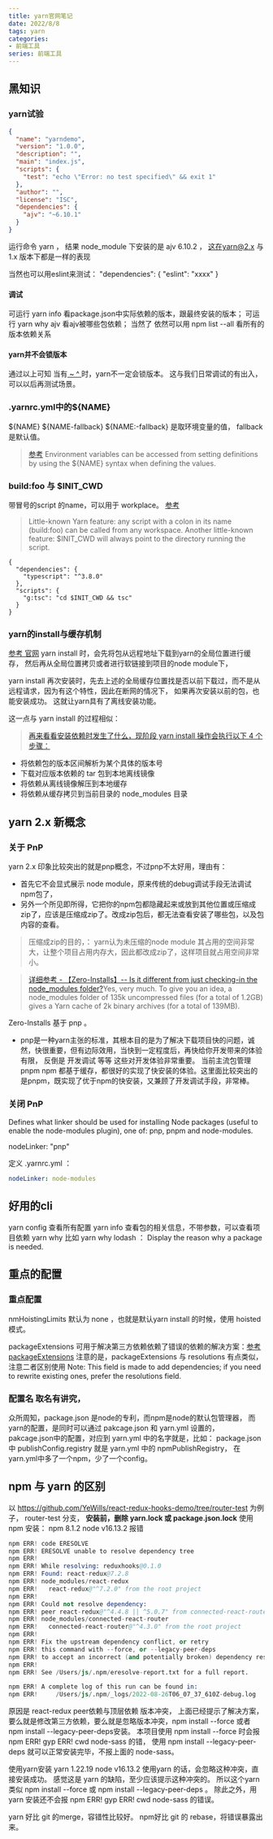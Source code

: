 ```yaml
---
title: yarn官网笔记
date: 2022/8/8
tags: yarn
categories: 
- 前端工具
series: 前端工具
---
```


## 黑知识

### yarn试验
```json
{
  "name": "yarndemo",
  "version": "1.0.0",
  "description": "",
  "main": "index.js",
  "scripts": {
    "test": "echo \"Error: no test specified\" && exit 1"
  },
  "author": "",
  "license": "ISC",
  "dependencies": {
    "ajv": "~6.10.1"
  }
}
```
运行命令 yarn ，
结果 node_module 下安装的是 ajv 6.10.2 ， 这在yarn@2.x 与 1.x 版本下都是一样的表现

当然也可以用eslint来测试：
 "dependencies": {
    "eslint": "xxxx"
  }

#### 调试
可运行 yarn info 看package.json中实际依赖的版本，跟最终安装的版本；
可运行 yarn why ajv 看ajv被哪些包依赖；
当然了 依然可以用 npm list --all 看所有的版本依赖关系

#### yarn并不会锁版本
通过以上可知 当有[ ~ ^ ](https://docs.npmjs.com/cli/v8/commands/npm-update#caret-dependencies)时，yarn不一定会锁版本。
这与我们日常调试的有出入，可以以后再测试场景。


### .yarnrc.yml中的${NAME} 
${NAME}  ${NAME-fallback} ${NAME:-fallback}  是取环境变量的值， fallback是默认值。 
>[参考](https://yarnpkg.com/configuration/yarnrc)
Environment variables can be accessed from setting definitions by using the ${NAME} syntax when defining the values. 


### build:foo 与 $INIT_CWD
带冒号的script 的name，可以用于 workplace。
[参考](https://yarnpkg.com/getting-started/qa#how-to-share-scripts-between-workspaces)
>Little-known Yarn feature: any script with a colon in its name (build:foo) can be called from any workspace. Another little-known feature: $INIT_CWD will always point to the directory running the script.
```
{
  "dependencies": {
    "typescript": "^3.8.0"
  },
  "scripts": {
    "g:tsc": "cd $INIT_CWD && tsc"
  }
}
```

### yarn的install与缓存机制
[参考 官网](https://yarnpkg.com/features/offline-cache)
yarn install 时，会先将包从远程地址下载到yarn的全局位置进行缓存，
然后再从全局位置拷贝或者进行软链接到项目的node module下，

yarn install 再次安装时，先去上述的全局缓存位置找是否以前下载过，而不是从远程请求，因为有这个特性，因此在断网的情况下，
如果再次安装以前的包，也能安装成功。  这就让yarn具有了离线安装功能。

这一点与 yarn install 的过程相似：
>[再来看看安装依赖时发生了什么，现阶段 yarn install 操作会执行以下 4 个步骤：](http://loveky.github.io/2019/02/11/yarn-pnp/)
- 将依赖包的版本区间解析为某个具体的版本号
- 下载对应版本依赖的 tar 包到本地离线镜像
- 将依赖从离线镜像解压到本地缓存
- 将依赖从缓存拷贝到当前目录的 node_modules 目录

## yarn 2.x 新概念

### 关于 PnP
yarn 2.x 印象比较突出的就是pnp概念，不过pnp不太好用，理由有：
- 首先它不会显式展示 node module，原来传统的debug调试手段无法调试npm包了，
- 另外一个所见即所得，它把你的npm包都隐藏起来或放到其他位置或压缩成zip了，应该是压缩成zip了。改成zip包后，都无法查看安装了哪些包，以及包内容的查看。
>压缩成zip的目的，：
yarn认为未压缩的node module 其占用的空间非常大，让整个项目占用内存大，因此都改成zip了，这样项目就占用空间非常小。

>[详细参考 - 【Zero-Installs】-- Is it different from just checking-in the node_modules folder?](https://yarnpkg.com/features/zero-installs#is-it-different-from-just-checking-in-the-node_modules-folder)Yes, very much. To give you an idea, a node_modules folder of 135k uncompressed files (for a total of 1.2GB) gives a Yarn cache of 2k binary archives (for a total of 139MB).

Zero-Installs 基于 pnp 。

- pnp是一种yarn主张的标准，其根本目的是为了解决下载项目快的问题，诚然，快很重要，但有边际效用，当快到一定程度后，再快给你开发带来的体验有限，
反倒是 开发调试 等等 这些对开发体验非常重要。
当前主流包管理pnpm npm 都基于缓存，都很好的实现了快安装的体验。这里面比较突出的是pnpm，既实现了优于npm的快安装，又兼顾了开发调试手段，非常棒。

### 关闭 PnP
Defines what linker should be used for installing Node packages (useful to enable the node-modules plugin), one of: pnp, pnpm and node-modules.

nodeLinker: "pnp"

定义 .yarnrc.yml ：
```yml
nodeLinker: node-modules
```


## 好用的cli

yarn config  查看所有配置
yarn info 查看包的相关信息，不带参数，可以查看项目依赖
yarn why  比如 yarn why lodash  ： Display the reason why a package is needed.


## 重点的配置

### 重点配置
nmHoistingLimits  默认为 none ，也就是默认yarn install 的时候，使用 hoisted 模式。

packageExtensions  可用于解决第三方依赖依赖了错误的依赖的解决方案：[参考 packageExtensions](https://yarnpkg.com/configuration/yarnrc#packageExtensions)
注意的是，packageExtensions 与 resolutions 有点类似，注意二者区别使用
Note: This field is made to add dependencies; if you need to rewrite existing ones, prefer the resolutions field.


### 配置名 取名有讲究，
众所周知，package.json 是node的专利，而npm是node的默认包管理器，
而 yarn的配置，是同时可以通过 pakcage.json 和 yarn.yml 设置的，
pakcage.json中的配置，对应到 yarn.yml 中的名字就是，比如：
package.json中 publishConfig.registry 就是 yarn.yml 中的 npmPublishRegistry，
在yarn.yml中多了一个npm，少了一个config。















## npm 与 yarn 的区别
以 https://github.com/YeWills/react-redux-hooks-demo/tree/router-test 为例子， router-test 分支，
 **安装前，删除 yarn.lock 或 package.json.lock**
使用npm 安装：
npm 8.1.2
node v16.13.2
报错 
```s
npm ERR! code ERESOLVE
npm ERR! ERESOLVE unable to resolve dependency tree
npm ERR! 
npm ERR! While resolving: reduxhooks@0.1.0
npm ERR! Found: react-redux@7.2.8
npm ERR! node_modules/react-redux
npm ERR!   react-redux@"^7.2.0" from the root project
npm ERR! 
npm ERR! Could not resolve dependency:
npm ERR! peer react-redux@"^4.4.8 || ^5.0.7" from connected-react-router@4.5.0
npm ERR! node_modules/connected-react-router
npm ERR!   connected-react-router@"^4.3.0" from the root project
npm ERR! 
npm ERR! Fix the upstream dependency conflict, or retry
npm ERR! this command with --force, or --legacy-peer-deps
npm ERR! to accept an incorrect (and potentially broken) dependency resolution.
npm ERR! 
npm ERR! See /Users/js/.npm/eresolve-report.txt for a full report.

npm ERR! A complete log of this run can be found in:
npm ERR!     /Users/js/.npm/_logs/2022-08-26T06_07_37_610Z-debug.log
```
原因是 react-redux peer依赖与顶层依赖 版本冲突，
上面已经提示了解决方案，要么就是修改第三方依赖，要么就是忽略版本冲突，npm install --force 或者 npm install --legacy-peer-deps安装。
本项目使用 npm install --force 时会报 npm ERR! gyp ERR! cwd  node-sass 的错，
使用 npm install --legacy-peer-deps 就可以正常安装完毕，不报上面的 node-sass。


使用yarn安装
yarn 1.22.19
node v16.13.2
使用yarn 的话，会忽略这种冲突，直接安装成功。
感觉这是 yarn 的缺陷，至少应该提示这种冲突的。
所以这个yarn 类似 npm install --force 或 npm install --legacy-peer-deps 。
除此之外，用 yarn 安装还不会报 npm ERR! gyp ERR! cwd  node-sass 的错误。 

yarn 好比 git 的merge，容错性比较好。
npm好比 git 的 rebase，将错误暴露出来。













































